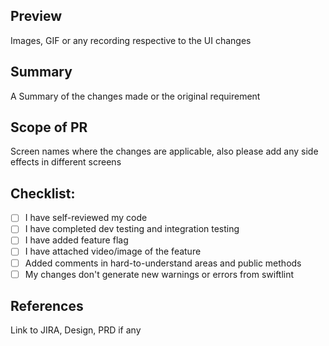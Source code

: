 ## Preview
Images, GIF or any recording respective to the UI changes

## Summary
A Summary of the changes made or the original requirement

## Scope of PR
Screen names where the changes are applicable, also please add any side effects in different screens

## Checklist:
- [ ] I have self-reviewed my code
- [ ] I have completed dev testing and integration testing
- [ ] I have added feature flag
- [ ] I have attached video/image of the feature
- [ ] Added comments in hard-to-understand areas and public methods
- [ ] My changes don't generate new warnings or errors from swiftlint

## References
Link to JIRA, Design, PRD if any
